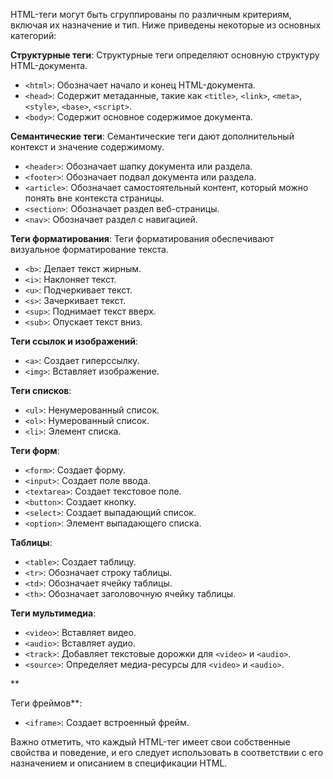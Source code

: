 HTML-теги могут быть сгруппированы по различным критериям, включая их назначение и тип. Ниже приведены некоторые из основных категорий:

**Структурные теги**:
Структурные теги определяют основную структуру HTML-документа.

- `<html>`: Обозначает начало и конец HTML-документа.
- `<head>`: Содержит метаданные, такие как `<title>`, `<link>`, `<meta>`, `<style>`, `<base>`, `<script>`.
- `<body>`: Содержит основное содержимое документа.

**Семантические теги**:
Семантические теги дают дополнительный контекст и значение содержимому.

- `<header>`: Обозначает шапку документа или раздела.
- `<footer>`: Обозначает подвал документа или раздела.
- `<article>`: Обозначает самостоятельный контент, который можно понять вне контекста страницы.
- `<section>`: Обозначает раздел веб-страницы.
- `<nav>`: Обозначает раздел с навигацией.

**Теги форматирования**:
Теги форматирования обеспечивают визуальное форматирование текста.

- `<b>`: Делает текст жирным.
- `<i>`: Наклоняет текст.
- `<u>`: Подчеркивает текст.
- `<s>`: Зачеркивает текст.
- `<sup>`: Поднимает текст вверх.
- `<sub>`: Опускает текст вниз.

**Теги ссылок и изображений**:

- `<a>`: Создает гиперссылку.
- `<img>`: Вставляет изображение.

**Теги списков**:

- `<ul>`: Ненумерованный список.
- `<ol>`: Нумерованный список.
- `<li>`: Элемент списка.

**Теги форм**:

- `<form>`: Создает форму.
- `<input>`: Создает поле ввода.
- `<textarea>`: Создает текстовое поле.
- `<button>`: Создает кнопку.
- `<select>`: Создает выпадающий список.
- `<option>`: Элемент выпадающего списка.

**Таблицы**:

- `<table>`: Создает таблицу.
- `<tr>`: Обозначает строку таблицы.
- `<td>`: Обозначает ячейку таблицы.
- `<th>`: Обозначает заголовочную ячейку таблицы.

**Теги мультимедиа**:

- `<video>`: Вставляет видео.
- `<audio>`: Вставляет аудио.
- `<track>`: Добавляет текстовые дорожки для `<video>` и `<audio>`.
- `<source>`: Определяет медиа-ресурсы для `<video>` и `<audio>`.

**

Теги фреймов**:

- `<iframe>`: Создает встроенный фрейм.

Важно отметить, что каждый HTML-тег имеет свои собственные свойства и поведение, и его следует использовать в соответствии с его назначением и описанием в спецификации HTML.
